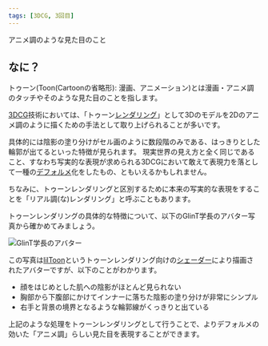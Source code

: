 ```yaml
---
tags: [3DCG, 3回目]
---
```


アニメ調のような見た目のこと

## なに？

トゥーン(Toon(Cartoonの省略形): 漫画、アニメーション)とは漫画・アニメ調のタッチやそのような見た目のことを指します。

[3DCG](/docs/索引/数字・記号/3DCG)技術においては、「トゥーン[レンダリング](/docs/索引/PQR/Rendering)」として3Dのモデルを2Dのアニメ調のように描くための手法として取り上げられることが多いです。

具体的には陰影の塗り分けがセル画のように数段階のみである、はっきりとした輪郭が出てるといった特徴が見られます。
現実世界の見え方と全く同じであること、すなわち写実的な表現が求められる3DCGにおいて敢えて表現力を落として一種の[デフォルメ](/docs/索引/た行/デフォルメ)化をしたもの、ともいえるかもしれません。

ちなみに、トゥーンレンダリングと区別するために本来の写実的な表現をすることを「リアル調(な)レンダリング」と呼ぶこともあります。

トゥーンレンダリングの具体的な特徴について、以下のGlinT学長のアバター写真から確かめてみましょう。

![GlinT学長のアバター](/img_dictionary/アバター改変_1.png)

この写真は[lilToon](/docs/索引/JKL/lilToon)というトゥーンレンダリング向けの[シェーダー](/docs/索引/STU/Shader)により描画されたアバターですが、以下のことがわかります。

- 顔をはじめとした肌への陰影がほとんど見られない
- 胸部から下腹部にかけてインナーに落ちた陰影の塗り分けが非常にシンプル
- 右手と背景の境界となるような輪郭線がくっきりと出ている

上記のような処理をトゥーンレンダリングとして行うことで、よりデフォルメの効いた「アニメ調」らしい見た目を表現することができます。

